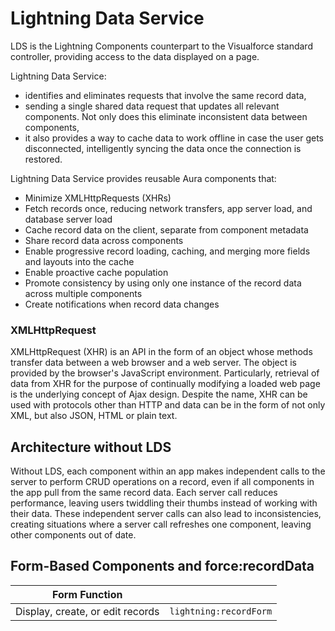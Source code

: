 # Lightning Data Service
LDS is the Lightning Components counterpart to the Visualforce standard controller, providing access to the data displayed on a page.

Lightning Data Service:
* identifies and eliminates requests that involve the same record data, 
* sending a single shared data request that updates all relevant components. Not only does this eliminate inconsistent data between components, 
* it also provides a way to cache data to work offline in case the user gets disconnected, intelligently syncing the data once the connection is restored.

Lightning Data Service provides reusable Aura components that:
* Minimize XMLHttpRequests (XHRs)
* Fetch records once, reducing network transfers, app server load, and database server load
* Cache record data on the client, separate from component metadata
* Share record data across components
* Enable progressive record loading, caching, and merging more fields and layouts into the cache
* Enable proactive cache population
* Promote consistency by using only one instance of the record data across multiple components
* Create notifications when record data changes

### XMLHttpRequest
XMLHttpRequest (XHR) is an API in the form of an object whose methods transfer data between a web browser and a web server. The object is provided by the browser's JavaScript environment. Particularly, retrieval of data from XHR for the purpose of continually modifying a loaded web page is the underlying concept of Ajax design. Despite the name, XHR can be used with protocols other than HTTP and data can be in the form of not only XML, but also JSON, HTML or plain text.
## Architecture without LDS
Without LDS, each component within an app makes independent calls to the server to perform CRUD operations on a record, even if all components in the app pull from the same record data. Each server call reduces performance, leaving users twiddling their thumbs instead of working with their data. These independent server calls can also lead to inconsistencies, creating situations where a server call refreshes one component, leaving other components out of date.

## Form-Based Components and force:recordData

| Form Function | |
| --- | --- |
| Display, create, or edit records | `lightning:recordForm` | 
